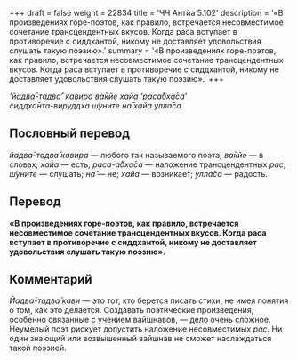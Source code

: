 +++
draft = false
weight = 22834
title = 'ЧЧ Антйа 5.102'
description = '«В произведениях горе-поэтов, как правило, встречается несовместимое сочетание трансцендентных вкусов. Когда раса вступает в противоречие с сиддхантой, никому не доставляет удовольствия слушать такую поэзию».'
summary = '«В произведениях горе-поэтов, как правило, встречается несовместимое сочетание трансцендентных вкусов. Когда раса вступает в противоречие с сиддхантой, никому не доставляет удовольствия слушать такую поэзию».'
+++

_‘йадва̄-тадва̄’ кавира ва̄кйе хайа ‘раса̄бха̄са’  
сиддха̄нта-вируддха ш́уните на̄ хайа улла̄са_

## Пословный перевод

_йадва̄_\-_тадва̄_ _кавира_ — любого так называемого поэта; _ва̄кйе_ — в словах; _хайа_ — есть; _раса_\-_а̄бха̄са_ — наложение трансцендентных _рас_; _ш́уните_ — слушать; _на̄_ — не; _хайа_ — возникает; _улла̄са_ — радость.

## Перевод

**«В произведениях горе-поэтов, как правило, встречается несовместимое сочетание трансцендентных вкусов. Когда раса вступает в противоречие с сиддхантой, никому не доставляет удовольствия слушать такую поэзию».**

## Комментарий

_Йадва̄-тадва̄ кави_ — это тот, кто берется писать стихи, не имея понятия о том, как это делается. Создавать поэтические произведения, особенно связанные с учением вайшнавов, — дело очень сложное. Неумелый поэт рискует допустить наложение несовместимых _рас_. Ни один знающий или возвышенный вайшнав не сможет наслаждаться такой поэзией.
